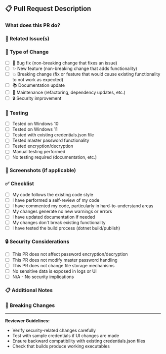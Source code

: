 ## 📋 Pull Request Description

### What does this PR do?
<!-- Provide a brief summary of the changes -->

### 🔗 Related Issue(s)
<!-- Link to related issues: Fixes #123, Addresses #456 -->

### 📝 Type of Change
<!-- Check all that apply -->
- [ ] 🐛 Bug fix (non-breaking change that fixes an issue)
- [ ] ✨ New feature (non-breaking change that adds functionality)
- [ ] 💥 Breaking change (fix or feature that would cause existing functionality to not work as expected)
- [ ] 📚 Documentation update
- [ ] 🔧 Maintenance (refactoring, dependency updates, etc.)
- [ ] 🔒 Security improvement

### 🧪 Testing
<!-- Describe how you tested your changes -->
- [ ] Tested on Windows 10
- [ ] Tested on Windows 11
- [ ] Tested with existing credentials.json file
- [ ] Tested master password functionality
- [ ] Tested encryption/decryption
- [ ] Manual testing performed
- [ ] No testing required (documentation, etc.)

### 📸 Screenshots (if applicable)
<!-- Add screenshots to show UI changes -->

### ✅ Checklist
<!-- Check all that apply -->
- [ ] My code follows the existing code style
- [ ] I have performed a self-review of my code
- [ ] I have commented my code, particularly in hard-to-understand areas
- [ ] My changes generate no new warnings or errors
- [ ] I have updated documentation if needed
- [ ] My changes don't break existing functionality
- [ ] I have tested the build process (dotnet build/publish)

### 🔒 Security Considerations
<!-- If this PR affects security, please describe: -->
- [ ] This PR does not affect password encryption/decryption
- [ ] This PR does not modify master password handling
- [ ] This PR does not change file storage mechanisms
- [ ] No sensitive data is exposed in logs or UI
- [ ] N/A - No security implications

### 📋 Additional Notes
<!-- Add any additional context or notes for reviewers -->

### 🎯 Breaking Changes
<!-- If this is a breaking change, describe the impact and migration path -->

---
**Reviewer Guidelines:**
- Verify security-related changes carefully
- Test with sample credentials if UI changes are made
- Ensure backward compatibility with existing credentials.json files
- Check that builds produce working executables